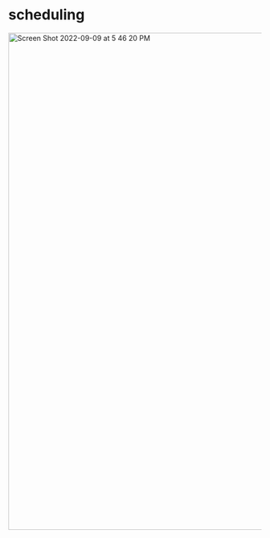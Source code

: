 # scheduling
<img width="989" alt="Screen Shot 2022-09-09 at 5 46 20 PM" src="https://user-images.githubusercontent.com/104064349/189322331-602a205c-9dc4-4250-87cc-6548bc42bdcf.png">
